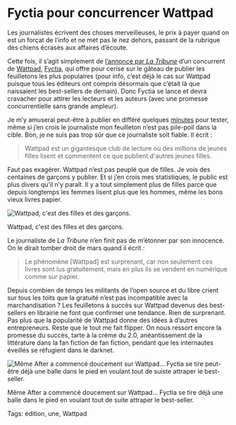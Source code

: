 # Fyctia pour concurrencer Wattpad

Les journalistes écrivent des choses merveilleuses, le prix à payer quand on est un forçat de l’info et ne met pas le nez dehors, passant de la rubrique des chiens écrasés aux affaires d’écoute.

Cette fois, il s’agit simplement de [l’annonce par *La Tribune*](http://www.latribune.fr/entreprises-finance/services/tourisme-loisirs/comment-le-numerique-revolutionne-la-production-romanesque-485760.html) d’un concurrent de [Wattpad](http://www.wattpad.com/story/29694130-1-minute), [Fyctia](http://fyctia.com/), qui offre pour cerise sur le gâteau de publier les feuilletons les plus populaires (pour info, c’est déjà le cas sur Wattpad puisque tous les éditeurs ont compris désormais que c’était là que naissaient les best-sellers de demain). Donc Fyctia se lance et devra cravacher pour attirer les lecteurs et les auteurs (avec une promesse concurrentielle sans grande ampleur).

Je m’y amuserai peut-être à publier en différé quelques [minutes](http://www.wattpad.com/story/29694130-1-minute) pour tester, même si j’en crois le journaliste mon feuilleton n’est pas pile-poil dans la cible. Bon, je ne suis pas trop sûr que ce journaliste soit fiable. Il écrit :

> Wattpad est un gigantesque club de lecture où des millions de jeunes filles lisent et commentent ce que publient d'autres jeunes filles.

Faut pas exagérer. Wattpad n’est pas peuplé que de filles. Je vois des centaines de garçons y publier. Et si j’en crois mes statistiques, le public est plus divers qu’il n’y paraît. Il y a tout simplement plus de filles parce que depuis longtemps les femmes lisent plus que les hommes, même les bons vieux livres papier.

![Wattpad, c'est des filles et des garçons.](https://tcrouzet.com/images_tc/2015/06/watstat1.png)

Wattpad, c'est des filles et des garçons.

Le journaliste de *La Tribune* n’en finit pas de m’étonner par son innocence. On le dirait tomber droit de mars quand il écrit :

> Le phénomène \[Wattpad\] est surprenant, car non seulement ces livres sont lus gratuitement, mais en plus ils se vendent en numérique comme sur papier.

Depuis combien de temps les militants de l’open source et du libre crient sur tous les toits que la gratuité n’est pas incompatible avec la marchandisation ? Les feuilletons à succès sur Wattpad devenus des best-sellers en librairie ne font que confirmer une tendance. Rien de surprenant. Pas plus que la popularité de Wattpad donne des idées à d’autres entrepreneurs. Reste que le tout me fait flipper. On nous ressort encore la promesse du succès, tarte à la crème du 2.0, anéantissement de la littérature dans la fan fiction de fan fiction, pendant que les internautes éveillés se réfugient dans le darknet.

![Même After a commencé doucement sur Wattpad... Fyctia se tire peut-être déjà une balle dans le pied en voulant tout de suiste attraper le best-seller.](https://tcrouzet.com/images_tc/2015/06/fyctia.png)

Même After a commencé doucement sur Wattpad... Fyctia se tire déjà une balle dans le pied en voulant tout de suite attraper le best-seller.



Tags: édition, une, Wattpad